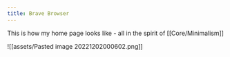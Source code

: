 ```yaml
---
title: Brave Browser
---
```



This is how my home page looks like - all in the spirit of [[Core/Minimalism]]

![[assets/Pasted image 20221202000602.png]]